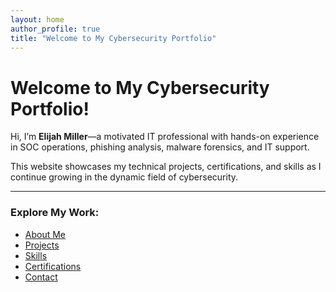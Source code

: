 ```yaml
---
layout: home
author_profile: true
title: "Welcome to My Cybersecurity Portfolio"
---
```


# Welcome to My Cybersecurity Portfolio!

Hi, I’m **Elijah Miller**—a motivated IT professional with hands-on experience in SOC operations, phishing analysis, malware forensics, and IT support.  

This website showcases my technical projects, certifications, and skills as I continue growing in the dynamic field of cybersecurity.  

---

### Explore My Work:
- [About Me](about)
- [Projects](projects)
- [Skills](skills)
- [Certifications](certifications)
- [Contact](contact)
